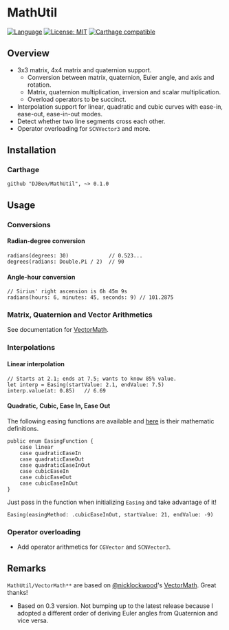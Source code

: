 # MathUtil

[![Language](https://img.shields.io/badge/Swift-3.1-orange.svg?style=flat)](https://swift.org)
[![License: MIT](https://img.shields.io/badge/License-MIT-yellow.svg)](https://opensource.org/licenses/MIT)
[![Carthage compatible](https://img.shields.io/badge/Carthage-compatible-4BC51D.svg?style=flat)](https://github.com/Carthage/Carthage)

## Overview

- 3x3 matrix, 4x4 matrix and quaternion support.
  - Conversion between matrix, quaternion, Euler angle, and axis and rotation.
  - Matrix, quaternion multiplication, inversion and scalar multiplication.
  - Overload operators to be succinct.
- Interpolation support for linear, quadratic and cubic curves with ease-in, ease-out, ease-in-out modes.
- Detect whether two line segments cross each other.
- Operator overloading for `SCNVector3` and more.

## Installation

### Carthage

    github "DJBen/MathUtil", ~> 0.1.0

## Usage

### Conversions
#### Radian-degree conversion
    radians(degrees: 30)             // 0.523...
    degrees(radians: Double.Pi / 2)  // 90

#### Angle-hour conversion

    // Sirius' right ascension is 6h 45m 9s
    radians(hours: 6, minutes: 45, seconds: 9) // 101.2875

### Matrix, Quaternion and Vector Arithmetics

See documentation for [VectorMath](https://github.com/nicklockwood/VectorMath).

### Interpolations

#### Linear interpolation

    // Starts at 2.1; ends at 7.5; wants to know 85% value.
    let interp = Easing(startValue: 2.1, endValue: 7.5)
    interp.value(at: 0.85)   // 6.69

#### Quadratic, Cubic, Ease In, Ease Out

The following easing functions are available and [here](http://gizma.com/easing/) is their mathematic definitions.

    public enum EasingFunction {
        case linear
        case quadraticEaseIn
        case quadraticEaseOut
        case quadraticEaseInOut
        case cubicEaseIn
        case cubicEaseOut
        case cubicEaseInOut
    }

Just pass in the function when initializing `Easing` and take advantage of it!

    Easing(easingMethod: .cubicEaseInOut, startValue: 21, endValue: -9)

### Operator overloading

- Add operator arithmetics for `CGVector` and `SCNVector3`.

## Remarks

`MathUtil/VectorMath**` are based on
[@nicklockwood](https://github.com/nicklockwood)'s [VectorMath](https://github.com/nicklockwood/VectorMath). Great thanks!
  - Based on 0.3 version. Not bumping up to the latest release because I adopted a different order of deriving Euler angles from Quaternion and vice versa.
